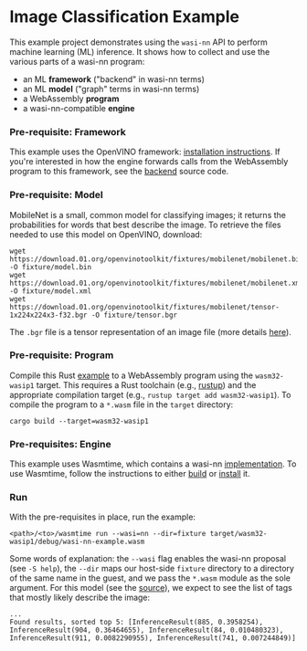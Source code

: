 # Image Classification Example

This example project demonstrates using the `wasi-nn` API to perform machine
learning (ML) inference. It shows how to collect and use the various parts of a
wasi-nn program:
- an ML __framework__ ("backend" in wasi-nn terms)
- an ML __model__ ("graph" terms in wasi-nn terms)
- a WebAssembly __program__
- a wasi-nn-compatible __engine__

### Pre-requisite: Framework

This example uses the OpenVINO framework: [installation
instructions][openvino-install]. If you're interested in how the engine forwards
calls from the WebAssembly program to this framework, see the
[backend][openvino-backend] source code.

[openvino-install]: https://docs.openvino.ai/2025/get-started/install-openvino.html
[openvino-backend]: ../../src/backend/openvino.rs

### Pre-requisite: Model

MobileNet is a small, common model for classifying images; it returns the
probabilities for words that best describe the image. To retrieve the files
needed to use this model on OpenVINO, download:

```
wget https://download.01.org/openvinotoolkit/fixtures/mobilenet/mobilenet.bin -O fixture/model.bin
wget https://download.01.org/openvinotoolkit/fixtures/mobilenet/mobilenet.xml -O fixture/model.xml
wget https://download.01.org/openvinotoolkit/fixtures/mobilenet/tensor-1x224x224x3-f32.bgr -O fixture/tensor.bgr
```

The `.bgr` file is a tensor representation of an image file (more details
[here]).

[here]: https://download.01.org/openvinotoolkit/fixtures/mobilenet

### Pre-requisite: Program

Compile this Rust [example] to a WebAssembly program using the `wasm32-wasip1`
target. This requires a Rust toolchain (e.g., [rustup]) and the appropriate
compilation target (e.g., `rustup target add wasm32-wasip1`). To compile the
program to a `*.wasm` file in the `target` directory:

```
cargo build --target=wasm32-wasip1
```

[example]: src/main.rs
[rustup]: https://rustup.rs

### Pre-requisites: Engine

This example uses Wasmtime, which contains a wasi-nn [implementation][crate]. To
use Wasmtime, follow the instructions to either [build] or [install] it.

[build]: https://docs.wasmtime.dev/contributing-building.html
[crate]: ../..
[install]: https://docs.wasmtime.dev/cli-install.html

### Run

With the pre-requisites in place, run the example:

```
<path>/<to>/wasmtime run --wasi=nn --dir=fixture target/wasm32-wasip1/debug/wasi-nn-example.wasm
```

Some words of explanation: the `--wasi` flag enables the wasi-nn proposal (see
`-S help`), the `--dir` maps our host-side `fixture` directory to a directory of
the same name in the guest, and we pass the `*.wasm` module as the sole
argument. For this model (see the [source][example]), we expect to see the list
of tags that mostly likely describe the image:

```
...
Found results, sorted top 5: [InferenceResult(885, 0.3958254), InferenceResult(904, 0.36464655), InferenceResult(84, 0.010480323), InferenceResult(911, 0.0082290955), InferenceResult(741, 0.007244849)]
```
